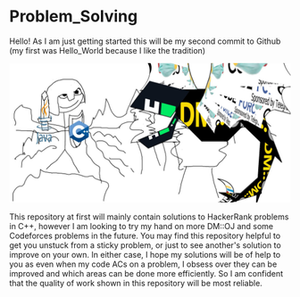 # Problem_Solving
Hello! As I am just getting started this will be my second commit to Github (my first was Hello_World because I like the tradition)

![alt text](Coding_Escapism.jpg)

This repository at first will mainly contain solutions to HackerRank problems in C++, however I am looking to try my hand on more DM::OJ and some Codeforces problems in the future.
You may find this repository helpful to get you unstuck from a sticky problem, or just to see another's solution to improve on your own. In either case, I hope my solutions will be of help to you as even when my code ACs on a problem, I obsess over they can be improved and which areas can be done more efficiently. So I am confident that the quality of work shown in this repository will be most reliable.
